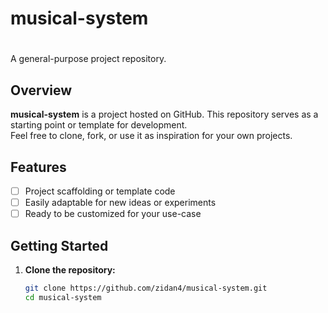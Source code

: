 # musical-system

#

A general-purpose project repository.

## Overview

**musical-system** is a project hosted on GitHub. This repository serves as a starting point or template for development.  
Feel free to clone, fork, or use it as inspiration for your own projects.

## Features

- [ ] Project scaffolding or template code
- [ ] Easily adaptable for new ideas or experiments
- [ ] Ready to be customized for your use-case

## Getting Started

1. **Clone the repository:**
   ```bash
   git clone https://github.com/zidan4/musical-system.git
   cd musical-system
